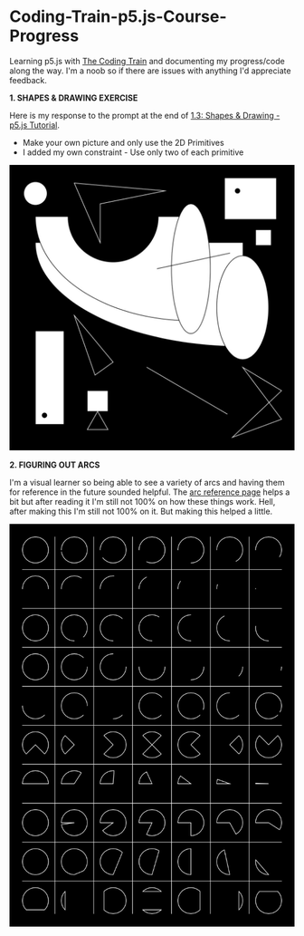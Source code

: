 # Coding-Train-p5.js-Course-Progress
Learning p5.js with [The Coding Train](https://www.youtube.com/channel/UCvjgXvBlbQiydffZU7m1_aw) and documenting my progress/code along the way. I'm a noob so if there are issues with anything I'd appreciate feedback.

**1. SHAPES & DRAWING EXERCISE**

Here is my response to the prompt at the end of [1.3: Shapes & Drawing - p5.js Tutorial](https://www.youtube.com/watch?v=c3TeLi6Ns1E).
* Make your own picture and only use the 2D Primitives
* I added my own constraint - Use only two of each primitive

<img src="images/2D-Primitives.jpg" width="600">

**2. FIGURING OUT ARCS**

I'm a visual learner so being able to see a variety of arcs and having them for reference in the future sounded helpful. The [arc reference page](https://p5js.org/reference/#/p5/arc) helps a bit but after reading it I'm still not 100% on how these things work. Hell, after making this I'm still not 100% on it. But making this helped a little.

<img src="images/All_The_Arcs.jpg" width="600">
